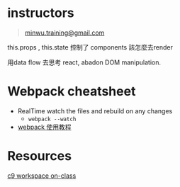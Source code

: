 # instructors

> minwu.training@gmail.com

this.props , this.state 控制了 components 該怎麼去render

用data flow 去思考 react, abadon DOM manipulation.

# Webpack cheatsheet

- RealTime watch the files and rebuild on any changes
    - `webpack --watch `
- [webpack 使用教程](https://www.zfanw.com/blog/webpack-tutorial.html)


# Resources

[c9 workspace on-class](https://ide.c9.io/winwust/ucsc-react-class-kanban)